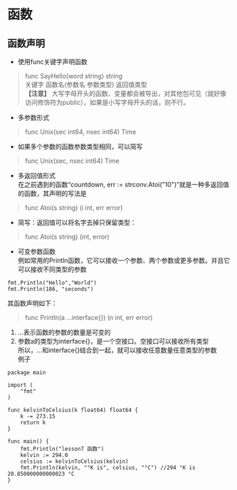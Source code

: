 # 函数

## 函数声明
* 使用func关键字声明函数
> func  SayHello(word string)  string   
> 关键字 函数名(参数名 参数类型) 返回值类型   
**【注意】** 大写字母开头的函数、变量都会被导出，对其他包可见（就好像访问修饰符为public），如果是小写字母开头的话，则不行。
* 多参数形式   
> func Unix(sec int64, nsec int64) Time
* 如果多个参数的函数参数类型相同，可以简写
> func Unix(sec, nsec int64) Time
* 多返回值形式   
在之前遇到的函数“countdown, err := strconv.Atoi("10")”就是一种多返回值的函数，其声明的写法是
> func Atoi(s string) (i int, err error)   
* 简写：返回值可以将名字去掉只保留类型：
> func Atoi(s string) (int, error)
* 可变参数函数   
例如常用的Println函数，它可以接收一个参数、两个参数或更多参数。并且它可以接收不同类型的参数
```
fmt.Println("Hello","World")
fmt.Println(186, "seconds")
```
其函数声明如下：
> func Println(a ...interface{}) (n int, err error)
1. ...表示函数的参数的数量是可变的
2. 参数a的类型为interface{}，是一个空接口。空接口可以接收所有类型   
所以，...和interface{}结合到一起，就可以接收任意数量任意类型的参数   
例子
```
package main

import (
	"fmt"
)

func kelvinToCelsius(k float64) float64 {
	k -= 273.15
	return k
}

func main() {
	fmt.Println("lesson7 函数")
	kelvin := 294.0
	celsius := kelvinToCelsius(kelvin)
	fmt.Println(kelvin, "°K is", celsius, "°C") //294 °K is 20.850000000000023 °C
}
```